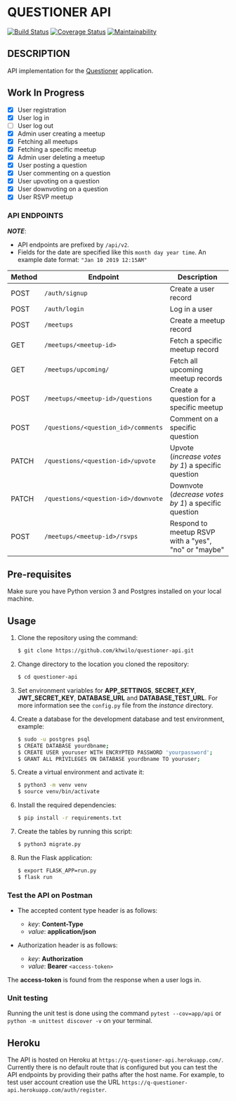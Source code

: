 # QUESTIONER API

[![Build Status](https://travis-ci.org/khwilo/questioner-api.svg?branch=develop)](https://travis-ci.org/khwilo/questioner-api) [![Coverage Status](https://coveralls.io/repos/github/khwilo/questioner-api/badge.svg?branch=develop)](https://coveralls.io/github/khwilo/questioner-api?branch=develop) [![Maintainability](https://api.codeclimate.com/v1/badges/83bc5cc4ff739b5841c1/maintainability)](https://codeclimate.com/github/khwilo/questioner-api/maintainability)

## DESCRIPTION

API implementation for the [Questioner](https://khwilo.github.io/questioner/) application.

## Work In Progress

- [x] User registration
- [x] User log in
- [ ] User log out
- [x] Admin user creating a meetup
- [x] Fetching all meetups
- [x] Fetching a specific meetup
- [x] Admin user deleting a meetup
- [x] User posting a question
- [x] User commenting on a question
- [x] User upvoting on a question
- [x] User downvoting on a question
- [x] User RSVP meetup

### API ENDPOINTS

**_NOTE_**:

- API endpoints are prefixed by `/api/v2`.
- Fields for the date are specified like this `month day year time`. An example date format: `"Jan 10 2019 12:15AM"`

| Method        | Endpoint                                                       | Description              |
| ------------- | -------------------------------------------------------------- | ------------------------ |
| POST          | `/auth/signup`                                                 | Create a user record     |
| POST          | `/auth/login`                                                  | Log in a user            |
| POST          | `/meetups`                                                     | Create a meetup record   |
| GET           | `/meetups/<meetup-id>`                                         | Fetch a specific meetup record |
| GET           | `/meetups/upcoming/`                                           | Fetch all upcoming meetup records |
| POST          | `/meetups/<meetup-id>/questions`                               | Create a question for a specific meetup |
| POST          | `/questions/<question_id>/comments`                            | Comment on a specific question |
| PATCH         | `/questions/<question-id>/upvote`                              | Upvote (_increase votes by 1_) a specific question |
| PATCH         | `/questions/<question-id>/downvote`                            | Downvote (_decrease votes by 1_) a specific question |
| POST          | `/meetups/<meetup-id>/rsvps`                                   | Respond to meetup RSVP with a "yes", "no" or "maybe" |

## Pre-requisites

Make sure you have Python version 3 and Postgres installed on your local machine.

## Usage

1. Clone the repository using the command:

    ```bash
    $ git clone https://github.com/khwilo/questioner-api.git
    ``` 

2. Change directory to the location you cloned the repository:

    ```bash
    $ cd questioner-api
    ``` 

3. Set environment variables for **APP_SETTINGS**, **SECRET_KEY**, **JWT_SECRET_KEY**, **DATABASE_URL** and **DATABASE_TEST_URL**. For more information see the `config.py` file from the _instance_ directory.

4. Create a database for the development database and test environment, example:

    ```bash
    $ sudo -u postgres psql
    $ CREATE DATABASE yourdbname;
    $ CREATE USER youruser WITH ENCRYPTED PASSWORD 'yourpassword';
    $ GRANT ALL PRIVILEGES ON DATABASE yourdbname TO youruser;
    ``` 

4. Create a virtual environment and activate it:

    ```bash
    $ python3 -m venv venv
    $ source venv/bin/activate
    ``` 

5. Install the required dependencies:

    ```bash
    $ pip install -r requirements.txt
    ``` 

6. Create the tables by running this script:

    ```bash
    $ python3 migrate.py
    ```

7. Run the Flask application:

    ```bash
    $ export FLASK_APP=run.py
    $ flask run
    ``` 

### Test the API on Postman

- The accepted content type header is as follows:

  - *key*: **Content-Type** 
  - *value*: **application/json**

- Authorization header is as follows:

  - *key*: **Authorization** 
  - *value*: **Bearer** `<access-token>`

The **access-token** is found from the response when a user logs in.

### Unit testing

Running the unit test is done using the command `pytest --cov=app/api` or `python -m unittest discover -v` on your terminal.

## Heroku

The API is hosted on Heroku at `https://q-questioner-api.herokuapp.com/`. Currently there is no default route that is configured but you can test the API endpoints by providing their paths after the host name. For example, to test user account creation use the URL `https://q-questioner-api.herokuapp.com/auth/register`.
